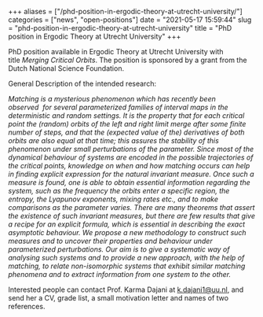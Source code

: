 +++
aliases = ["/phd-position-in-ergodic-theory-at-utrecht-university/"]
categories = ["news", "open-positions"]
date = "2021-05-17 15:59:44"
slug = "phd-position-in-ergodic-theory-at-utrecht-university"
title = "PhD position in Ergodic Theory at Utrecht University"
+++

PhD position available in Ergodic Theory at Utrecht University with
title *Merging Critical Orbits*. The position is sponsored by a grant
from the Dutch National Science Foundation.

General Description of the intended research:

*Matching is a mysterious phenomenon which has recently been
observed  for several parameterized families of interval maps in the
deterministic and random settings. It is the property that for each
critical point the (random) orbits of the left and right limit merge
after some finite number of steps, and that the (expected value of the)
derivatives of both orbits are also equal at that time; this assures the
stability of this phenomenon under small perturbations of the parameter.
Since most of the dynamical behaviour of systems are encoded in the
possible trajectories of the critical points, knowledge on when and how
matching occurs can help in finding explicit expression for the natural
invariant measure. Once such a measure is found, one is able to obtain
essential information regarding the system, such as the frequency the
orbits enter a specific region, the entropy, the Lyapunov exponents,
mixing rates etc., and to make comparisons as the parameter varies.
There are many theorems that assert the existence of such invariant
measures, but there are few results that give a recipe for an explicit
formula, which is essential in describing the exact asymptotic
behaviour. We propose a new methodology to construct such measures and
to uncover their properties and behaviour under parameterized
perturbations. Our aim is to give a systematic way of analysing such
systems and to provide a new approach, with the help of matching, to
relate non-isomorphic systems that exhibit similar matching phenomena
and to extract information from one system to the other.*

Interested people can contact Prof. Karma Dajani at <k.dajani1@uu.nl>,
and send her a CV, grade list, a small motivation letter and names of
two references.

